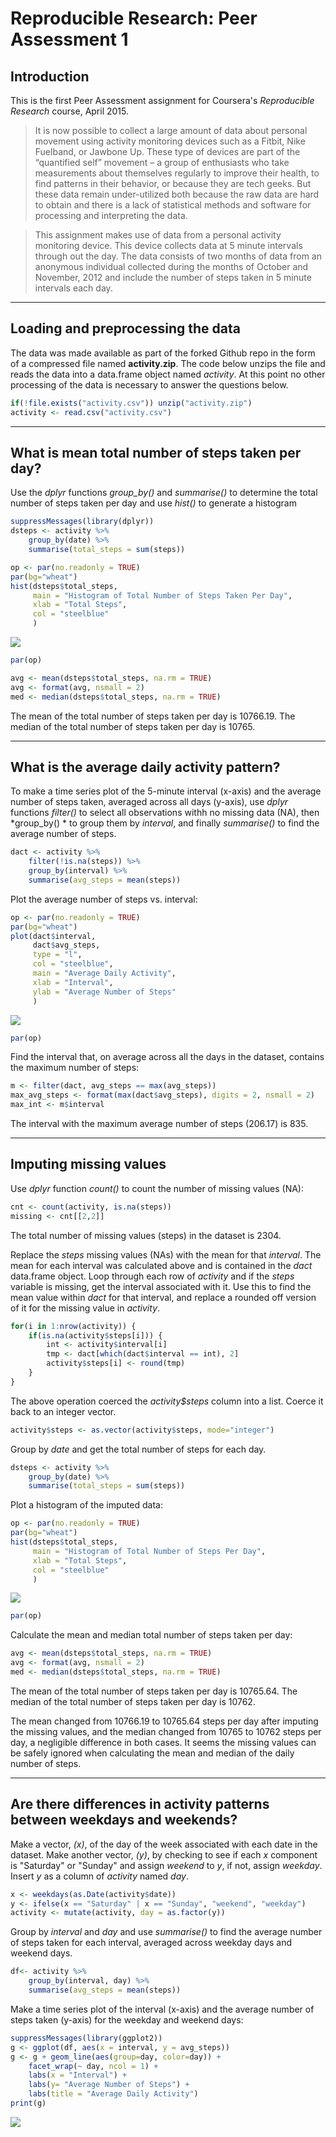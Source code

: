 # Reproducible Research: Peer Assessment 1

## Introduction

This is the first Peer Assessment assignment for Coursera's *Reproducible
Research* course, April 2015.

> It is now possible to collect a large amount of data about personal movement using activity monitoring devices such as a Fitbit, Nike Fuelband, or Jawbone Up. These type of devices are part of the “quantified self” movement – a group of enthusiasts who take measurements about themselves regularly to improve their health, to find patterns in their behavior, or because they are tech geeks. But these data remain under-utilized both because the raw data are hard to obtain and there is a lack of statistical methods and software for processing and interpreting the data.

> This assignment makes use of data from a personal activity monitoring device. This device collects data at 5 minute intervals through out the day. The data consists of two months of data from an anonymous individual collected during the months of October and November, 2012 and include the number of steps taken in 5 minute intervals each day.

---

## Loading and preprocessing the data

The data was made available as part of the forked Github repo in the form of a
compressed file named **activity.zip**.  The code below unzips the file and
reads the data into a data.frame object named *activity*.  At this point no
other processing of the data is necessary to answer the questions below.


```r
if(!file.exists("activity.csv")) unzip("activity.zip")
activity <- read.csv("activity.csv")
```

---

## What is mean total number of steps taken per day?

Use the *dplyr* functions *group_by()* and *summarise()* to determine the
total number of steps taken per day and use *hist()* to generate a histogram


```r
suppressMessages(library(dplyr))
dsteps <- activity %>%
    group_by(date) %>%
    summarise(total_steps = sum(steps))
```


```r
op <- par(no.readonly = TRUE)
par(bg="wheat")
hist(dsteps$total_steps,
     main = "Histogram of Total Number of Steps Taken Per Day",
     xlab = "Total Steps",
     col = "steelblue"
     )
```

![](PA1_template_files/figure-html/unnamed-chunk-3-1.png) 

```r
par(op)
```


```r
avg <- mean(dsteps$total_steps, na.rm = TRUE)
avg <- format(avg, nsmall = 2)
med <- median(dsteps$total_steps, na.rm = TRUE)
```
The mean of the total number of steps taken per day is 10766.19.  The median of
the total number of steps taken per day is 10765.

---

## What is the average daily activity pattern?

To make a time series plot of the 5-minute interval (x-axis) and the average
number of steps taken, averaged across all days (y-axis), use *dplyr* functions
*filter()* to select all observations withh no missing data (NA), then
*group_by() * to group them by *interval*, and finally *summarise()* to find
the average number of steps.


```r
dact <- activity %>%
    filter(!is.na(steps)) %>%
    group_by(interval) %>%
    summarise(avg_steps = mean(steps))
```

Plot the average number of steps vs. interval:


```r
op <- par(no.readonly = TRUE)
par(bg="wheat")
plot(dact$interval,
     dact$avg_steps,
     type = "l",
     col = "steelblue",
     main = "Average Daily Activity",
     xlab = "Interval",
     ylab = "Average Number of Steps"
     )
```

![](PA1_template_files/figure-html/unnamed-chunk-6-1.png) 

```r
par(op)
```

Find the interval that, on average across all the days in the dataset, contains
the maximum number of steps:


```r
m <- filter(dact, avg_steps == max(avg_steps))
max_avg_steps <- format(max(dact$avg_steps), digits = 2, nsmall = 2)
max_int <- m$interval
```
The interval with the maximum average number of steps (206.17)
is 835.

---

## Imputing missing values

Use *dplyr* function *count()* to count the number of missing values (NA):


```r
cnt <- count(activity, is.na(steps))
missing <- cnt[[2,2]]
```

The total number of missing values (steps) in the dataset is 2304.

Replace the *steps* missing values (NAs) with the mean for that *interval*.
The mean for each interval was calculated above and is contained in the
*dact* data.frame object.  Loop through each row of *activity* and if the
*steps* variable is missing, get the interval associated with it.  Use this
to find the mean value within *dact* for that interval, and replace a
rounded off version of it for the missing value in *activity*.


```r
for(i in 1:nrow(activity)) {
    if(is.na(activity$steps[i])) {
        int <- activity$interval[i]
        tmp <- dact[which(dact$interval == int), 2]
        activity$steps[i] <- round(tmp)
    }
}
```

The above operation coerced the *activity$steps* column into a list.
Coerce it back to an integer vector.


```r
activity$steps <- as.vector(activity$steps, mode="integer")
```

Group by *date* and get the total number of steps for each day.


```r
dsteps <- activity %>%
    group_by(date) %>%
    summarise(total_steps = sum(steps))
```


Plot a histogram of the imputed data:


```r
op <- par(no.readonly = TRUE)
par(bg="wheat")
hist(dsteps$total_steps,
     main = "Histogram of Total Number of Steps Per Day",
     xlab = "Total Steps",
     col = "steelblue"
     )
```

![](PA1_template_files/figure-html/unnamed-chunk-12-1.png) 

```r
par(op)
```

Calculate the mean and median total number of steps taken per day:


```r
avg <- mean(dsteps$total_steps, na.rm = TRUE)
avg <- format(avg, nsmall = 2)
med <- median(dsteps$total_steps, na.rm = TRUE)
```

The mean of the total number of steps taken per day is 10765.64.  The median of
the total number of steps taken per day is 10762.

The mean changed from 10766.19 to 10765.64 steps per day after imputing the
missing values, and the median changed from 10765 to 10762 steps per day,
a negligible difference in both cases.  It seems the missing values can be
safely ignored when calculating the mean and median of the daily number
of steps.

---

## Are there differences in activity patterns between weekdays and weekends?

Make a vector, *(x)*, of the day of the week associated with each date in the
dataset.  Make another vector, *(y)*, by checking to see if each *x*
component is "Saturday" or "Sunday" and assign *weekend* to *y*, if not,
assign *weekday*.  Insert *y* as a column of *activity* named *day*.


```r
x <- weekdays(as.Date(activity$date))
y <- ifelse(x == "Saturday" | x == "Sunday", "weekend", "weekday")
activity <- mutate(activity, day = as.factor(y))
```

Group by *interval* and *day* and use *summarise()* to find the average
number of steps taken for each interval, averaged across weekday days and
weekend days.


```r
df<- activity %>%
    group_by(interval, day) %>%
    summarise(avg_steps = mean(steps))
```

Make a time series plot of the interval (x-axis) and the average number
of steps taken (y-axis) for the weekday and weekend days:


```r
suppressMessages(library(ggplot2))
g <- ggplot(df, aes(x = interval, y = avg_steps))
g <- g + geom_line(aes(group=day, color=day)) +
    facet_wrap(~ day, ncol = 1) +
    labs(x = "Interval") +
    labs(y= "Average Number of Steps") +
    labs(title = "Average Daily Activity")
print(g)
```

![](PA1_template_files/figure-html/unnamed-chunk-16-1.png) 

